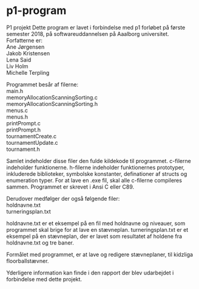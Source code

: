 # p1-program
P1 projekt
Dette program er lavet i forbindelse med p1 forløbet på første semester 2018, på softwareuddannelsen på Aaalborg universitet.
Forfatterne er:  
Ane Jørgensen  
Jakob Kristensen  
Lena Said  
Liv Holm  
Michelle Terpling  

Programmet besår af filerne:  
main.h  
memoryAllocationScanningSorting.c  
memoryAllocationScanningSorting.h	 
menus.c  
menus.h  
printPrompt.c  
printPrompt.h  
tournamentCreate.c  
tournamentUpdate.c  
tournament.h  

Samlet indeholder disse filer den fulde kildekode til programmet.
c-filerne indeholder funktionerne.
h-filerne indeholder funktionernes prototyper, inkluderede biblioteker, symbolske konstanter, definationer af structs og enumeration typer.
For at lave en .exe fil, skal alle c-filerne compileres sammen.
Programmet er skrevet i Ansi C eller C89.

Derudover medfølger der også følgende filer:  
holdnavne.txt  
turneringsplan.txt  

holdnavne.txt er et eksempel på en fil med holdnavne og niveauer, som programmet skal brige for at lave en stævneplan. 
turneringsplan.txt er et eksempel på en stævneplan, der er lavet som resultatet af holdene fra holdnavne.txt og tre baner.

Formålet med programmet, er at lave og redigere stævneplaner, til kidzliga floorballstævner. 

Yderligere information kan finde i den rapport der blev udarbejdet i forbindelse med dette projekt.

